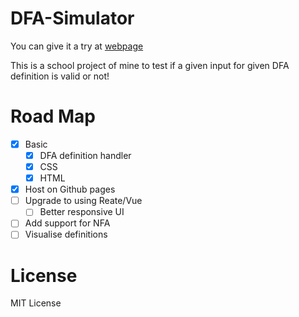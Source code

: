 # DFA-Simulator
You can give it a try at [webpage](https://m-cry.github.io/DFA-Simulator/)

This is a school project of mine to test if a given input for given DFA definition is valid or not!

# Road Map
  - [x] Basic
    - [x] DFA definition handler
    - [x] CSS
    - [x] HTML
  - [x] Host on Github pages
  - [ ] Upgrade to using Reate/Vue
    - [ ] Better responsive UI
  - [ ] Add support for NFA
  - [ ] Visualise definitions
  
  # License
  MIT License
